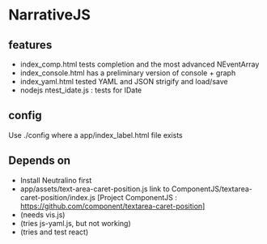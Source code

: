 # NarrativeJS


## features
- index_comp.html tests completion and the most advanced NEventArray
- index_console.html has a preliminary version of console + graph
- index_yaml.html tested YAML and JSON strigify and load/save
- nodejs ntest_idate.js : tests for IDate


## config
Use ./config <label> where a app/index_label.html file exists

## Depends on
- Install Neutralino first
- app/assets/text-area-caret-position.js link to ComponentJS/textarea-caret-position/index.js [Project ComponentJS : https://github.com/component/textarea-caret-position]
- (needs vis.js)
- (tries js-yaml.js, but not working)
- (tries and test react)
